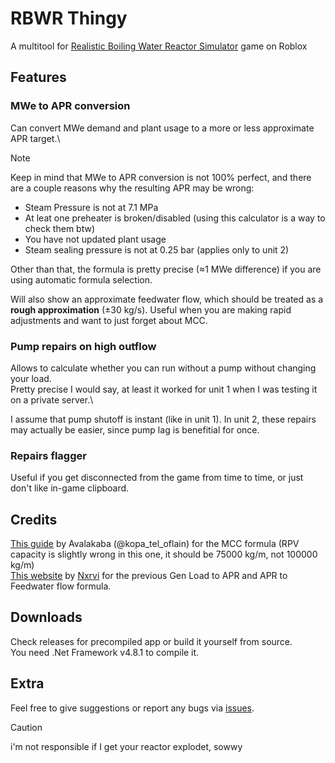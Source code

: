 # RBWR Thingy
A multitool for [Realistic Boiling Water Reactor Simulator](https://www.roblox.com/games/11765852158) game on Roblox

## Features
### MWe to APR conversion
Can convert MWe demand and plant usage to a more or less approximate APR target.\

> [!NOTE]
> Keep in mind that MWe to APR conversion is not 100% perfect, and there are a couple reasons why the resulting APR may be wrong:
> - Steam Pressure is not at 7.1 MPa
> - At leat one preheater is broken/disabled (using this calculator is a way to check them btw)
> - You have not updated plant usage
> - Steam sealing pressure is not at 0.25 bar (applies only to unit 2)
> 
> Other than that, the formula is pretty precise (≈1 MWe difference) if you are using automatic formula selection.

Will also show an approximate feedwater flow, which should be treated as a **rough approximation** (±30 kg/s).
Useful when you are making rapid adjustments and want to just forget about MCC.
### Pump repairs on high outflow
Allows to calculate whether you can run without a pump without changing your load.\
Pretty precise I would say, at least it worked for unit 1 when I was testing it on a private server.\

I assume that pump shutoff is instant (like in unit 1). In unit 2, these repairs may actually be easier, since pump lag is benefitial for once.
### Repairs flagger
Useful if you get disconnected from the game from time to time, or just don't like in-game clipboard.

## Credits
[This guide](https://docs.google.com/document/d/1Irwh4lIR1y15hKauZ3XupzsZ79sPYgwSfMnnWt8aulc/edit) by Avalakaba (@kopa_tel_oflain) for the MCC formula (RPV capacity is slightly wrong in this one, it should be 75000 kg/m, not 100000 kg/m)\
[This website](https://nxrvi.github.io/rbwrmultitoolweb/) by [Nxrvi](https://github.com/Nxrvi) for the previous Gen Load to APR and APR to Feedwater flow formula.

## Downloads
Check releases for precompiled app or build it yourself from source.\
You need .Net Framework v4.8.1 to compile it.

## Extra
Feel free to give suggestions or report any bugs via [issues](https://github.com/artv15/RBWR-Thingy/issues).
> [!CAUTION]
> i'm not responsible if I get your reactor explodet, sowwy